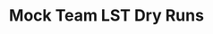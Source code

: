---
title: Mock Team LST Dry Runs
redirect_to: https://docs.google.com/spreadsheets/d/1_g3oictfKZStmAgnviilJKQk0OUPd7uo/edit?usp=sharing&ouid=102131863304283056639&rtpof=true&sd=true
redirect_from: 
  - /MockTeamLSTDryRuns
  - /mockteamlstdryruns
---